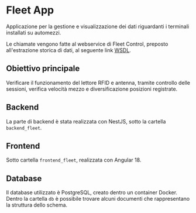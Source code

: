 # Fleet App
Applicazione per la gestione e visualizzazione dei dati riguardanti i terminali installati su automezzi.

Le chiamate vengono fatte al webservice di Fleet Control, preposto all'estrazione storica di dati, al seguente link [WSDL](https://ws.fleetcontrol.it/FWANWs3/services/FWANSOAP).

## Obiettivo principale
Verificare il funzionamento del lettore RFID e antenna, tramite controllo delle sessioni, verifica velocità mezzo e diversificazione posizioni registrate.   

## Backend
La parte di backend è stata realizzata con NestJS, sotto la cartella `backend_fleet`.

## Frontend
Sotto cartella `frontend_fleet`, realizzata con Angular 18.
## Database
Il database utilizzato è PostgreSQL, creato dentro un container Docker. 
Dentro la cartella `db` è possibile trovare alcuni documenti che rappresentano la struttura dello schema.